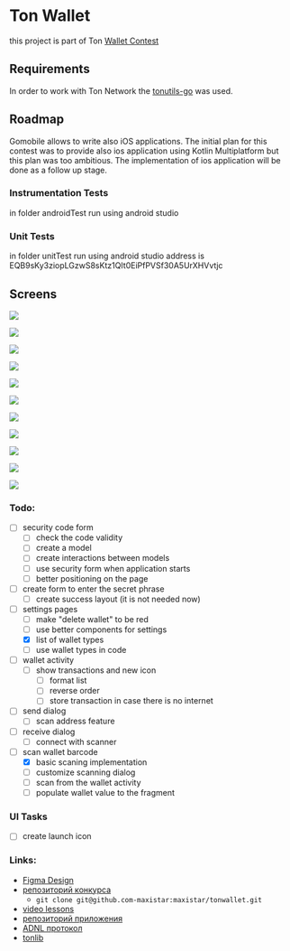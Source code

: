 # Ton Wallet

this project is part of Ton [Wallet Contest](https://github.com/ton-community/wallet-contest)

## Requirements

In order to work with Ton Network the [tonutils-go](https://github.com/xssnick/tonutils-go) was used.


## Roadmap

Gomobile allows to write also iOS applications.
The initial plan for this contest was to provide also ios application using Kotlin Multiplatform but
this plan was too ambitious. The implementation of ios application will be done as a follow up stage.


### Instrumentation Tests

in folder androidTest run using android studio

### Unit Tests

in folder unitTest run using android studio
address is EQB9sKy3ziopLGzwS8sKtz1QIt0EiPfPVSf30A5UrXHVvtjc

## Screens

![](screenshots/Screenshot-2023-05-22-at-07.46.01.png)

![](screenshots/Screenshot-2023-05-22-at-07.46.12.png)

![](screenshots/Screenshot-2023-05-22-at-07.46.34.png)

![](screenshots/Screenshot-2023-05-22-at-07.47.16.png)

![](screenshots/Screenshot-2023-05-22-at-07.47.46.png)

![](screenshots/Screenshot-2023-05-22-at-07.48.12.png)

![](screenshots/Screenshot-2023-05-22-at-07.48.23.png)

![](screenshots/Screenshot-2023-05-22-at-07.48.39.png)

![](screenshots/Screenshot-2023-05-22-at-07.48.54.png)

![](screenshots/Screenshot-2023-05-22-at-07.49.09.png)

![](screenshots/Screenshot-2023-05-22-at-07.49.37.png)

### Todo:

- [ ] security code form
  - [ ] check the code validity
  - [ ] create a model
  - [ ] create interactions between models
  - [ ] use security form when application starts
  - [ ] better positioning on the page
- [ ] create form to enter the secret phrase 
  - [ ] create success layout (it is not needed now)
- [ ] settings pages
  - [ ] make "delete wallet" to be red
  - [ ] use better components for settings
  - [x] list of wallet types
  - [ ] use wallet types in code
- [ ] wallet activity
  - [ ] show transactions and new icon
    - [ ] format list
    - [ ] reverse order
    - [ ] store transaction in case there is no internet
- [ ] send dialog
  - [ ] scan address feature 
- [ ] receive dialog
  - [ ] connect with scanner 
- [ ] scan wallet barcode
  - [x] basic scaning implementation
  - [ ] customize scanning dialog
  - [ ] scan from the wallet activity
  - [ ] populate wallet value to the fragment

### UI Tasks

- [ ] create launch icon

### Links:

- [Figma Design](https://www.figma.com/file/KYK17IdM2ldAAZL540G2hV/TON-Wallet-%C2%B7-Android?type=design&node-id=0-1&t=vzLRrmDAN2Ki4yqm-0)
- [репозиторий конкурса](https://github.com/ton-community/wallet-contest)
    - `git clone git@github.com-maxistar:maxistar/tonwallet.git`
- [video lessons](https://www.youtube.com/watch?v=GcqFhoUuNNI)
- [репозиторий приложения](https://github.com/maxistar/tonwallet)
- [ADNL протокол](https://docs.ton.org/develop/dapps/apis/adnl)
- [tonlib](https://github.com/ton-blockchain/ton/tree/master/example/android)

